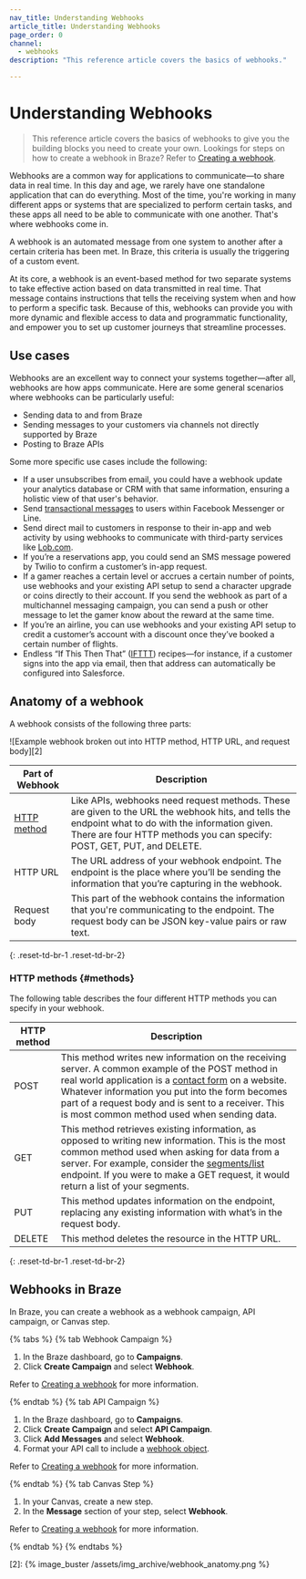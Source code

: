 ```yaml
---
nav_title: Understanding Webhooks
article_title: Understanding Webhooks
page_order: 0
channel:
  - webhooks
description: "This reference article covers the basics of webhooks."

---
```


# Understanding Webhooks

> This reference article covers the basics of webhooks to give you the building blocks you need to create your own. Lookings for steps on how to create a webhook in Braze? Refer to [Creating a webhook][1].

Webhooks are a common way for applications to communicate—to share data in real time. In this day and age, we rarely have one standalone application that can do everything. Most of the time, you're working in many different apps or systems that are specialized to perform certain tasks, and these apps all need to be able to communicate with one another. That's where webhooks come in.

A webhook is an automated message from one system to another after a certain criteria has been met. In Braze, this criteria is usually the triggering of a custom event.

At its core, a webhook is an event-based method for two separate systems to take effective action based on data transmitted in real time. That message contains instructions that tells the receiving system when and how to perform a specific task. Because of this, webhooks can provide you with more dynamic and flexible access to data and programmatic functionality, and empower you to set up customer journeys that streamline processes.

## Use cases

Webhooks are an excellent way to connect your systems together—after all, webhooks are how apps communicate. Here are some general scenarios where webhooks can be particularly useful:

- Sending data to and from Braze
- Sending messages to your customers via channels not directly supported by Braze
- Posting to Braze APIs

Some more specific use cases include the following:

- If a user unsubscribes from email, you could have a webhook update your analytics database or CRM with that same information, ensuring a holistic view of that user's behavior.
- Send [transactional messages]({{site.baseurl}}/api/api_campaigns/transactional_api_campaign/) to users within Facebook Messenger or Line.
- Send direct mail to customers in response to their in-app and web activity by using webhooks to communicate with third-party services like [Lob.com]({{site.baseurl}}/partners/message_orchestration/additional_channels/direct_mail/lob/).
- If you’re a reservations app, you could send an SMS message powered by Twilio to confirm a customer’s in-app request.
- If a gamer reaches a certain level or accrues a certain number of points, use webhooks and your existing API setup to send a character upgrade or coins directly to their account. If you send the webhook as part of a multichannel messaging campaign, you can send a push or other message to let the gamer know about the reward at the same time.
- If you’re an airline, you can use webhooks and your existing API setup to credit a customer’s account with a discount once they’ve booked a certain number of flights.
- Endless “If This Then That” ([IFTTT](https://ifttt.com/about)) recipes—for instance, if a customer signs into the app via email, then that address can automatically be configured into Salesforce.

## Anatomy of a webhook

A webhook consists of the following three parts:

![Example webhook broken out into HTTP method, HTTP URL, and request body][2]

| Part of Webhook | Description |
| --- | --- |
| [HTTP method](#methods) | Like APIs, webhooks need request methods. These are given to the URL the webhook hits, and tells the endpoint what to do with the information given. There are four HTTP methods you can specify: POST, GET, PUT, and DELETE. |
| HTTP URL | The URL address of your webhook endpoint. The endpoint is the place where you’ll be sending the information that you’re capturing in the webhook. |
| Request body | This part of the webhook contains the information that you're communicating to the endpoint. The request body can be JSON key-value pairs or raw text. |
{: .reset-td-br-1 .reset-td-br-2}

### HTTP methods {#methods}

The following table describes the four different HTTP methods you can specify in your webhook.

| HTTP method | Description |
| ----------- | ----------- |
| POST | This method writes new information on the receiving server. A common example of the POST method in real world application is a [contact form](https://www.braze.com/company/contact) on a website. Whatever information you put into the form becomes part of a request body and is sent to a receiver. This is most common method used when sending data.
| GET | This method retrieves existing information, as opposed to writing new information. This is the most common method used when asking for data from a server. For example, consider the [segments/list]({{site.baseurl}}/api/endpoints/export/segments/get_segment/) endpoint. If you were to make a GET request, it would return a list of your segments.
| PUT | This method updates information on the endpoint, replacing any existing information with what’s in the request body. 
| DELETE | This method deletes the resource in the HTTP URL. 
{: .reset-td-br-1 .reset-td-br-2}

## Webhooks in Braze

In Braze, you can create a webhook as a webhook campaign, API campaign, or Canvas step.

{% tabs %}
{% tab Webhook Campaign %}

1. In the Braze dashboard, go to **Campaigns**.
2. Click **Create Campaign** and select **Webhook**.

Refer to [Creating a webhook]({{site.baseurl}}/user_guide/message_building_by_channel/webhooks/creating_a_webhook/) for more information.

{% endtab %}
{% tab API Campaign %}

1. In the Braze dashboard, go to **Campaigns**.
2. Click **Create Campaign** and select **API Campaign**.
3. Click **Add Messages** and select **Webhook**.
4. Format your API call to include a [webhook object]({{site.baseurl}}/api/objects_filters/messaging/webhook_object/).

Refer to [Creating a webhook]({{site.baseurl}}/user_guide/message_building_by_channel/webhooks/creating_a_webhook/) for more information.

{% endtab %}
{% tab Canvas Step %}

1. In your Canvas, create a new step.
2. In the **Message** section of your step, select **Webhook**.

Refer to [Creating a webhook]({{site.baseurl}}/user_guide/message_building_by_channel/webhooks/creating_a_webhook/) for more information.

{% endtab %}
{% endtabs %}


[1]: {{site.baseurl}}/user_guide/message_building_by_channel/webhooks/creating_a_webhook/
[2]: {% image_buster /assets/img_archive/webhook_anatomy.png %}
